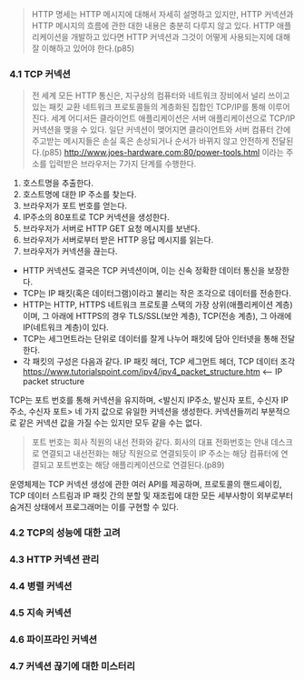> HTTP 명세는 HTTP 메시지에 대해서 자세히 설명하고 있지만, HTTP 커넥션과 HTTP 메시지의 흐름에 관한 대한 내용은 충분히 다루지 않고 있다. HTTP 애플리케이션을 개발하고 있다면 HTTP 커넥션과 그것이 어떻게 사용되는지에 대해 잘 이해하고 있어야 한다.(p85)

### 4.1 TCP 커넥션
> 전 세계 모든 HTTP 통신은, 지구상의 컴퓨터와 네트워크 장비에서 널리 쓰이고 있는 패킷 교환 네트워크 프로토콜들의 계층화된 집합인 TCP/IP를 통해 이루어진다. 세계 어디서든 클라이언트 애플리케이션은 서버 애플리케이션으로 TCP/IP 커넥션을 맺을 수 있다.
> 일단 커넥션이 맺어지면 클라이언트와 서버 컴퓨터 간에 주고받는 메시지들은 손실 혹은 손상되거나 순서가 바뀌지 않고 안전하게 전달된다.(p85)
http://www.joes-hardware.com:80/power-tools.html 이라는 주소를 입력받은 브라우저는 7가지 단계를 수행한다.
1) 호스트명을 추출한다.
2) 호스트명에 대한 IP 주소를 찾는다.
3) 브라우저가 포트 번호를 얻는다.
4) IP주소의 80포트로 TCP 커넥션을 생성한다.
5) 브라우저가 서버로 HTTP GET 요청 메시지를 보낸다.
6) 브라우저가 서버로부터 받은 HTTP 응답 메시지를 읽는다.
7) 브라우저가 커넥션을 끊는다.

- HTTP 커넥션도 결국은 TCP 커넥션이며, 이는 신속 정확한 데이터 통신을 보장한다. 
- TCP는 IP 패킷(혹은 데이터그램)이라고 불리는 작은 조각으로 데이터를 전송한다. 
- HTTP는 HTTP, HTTPS 네트워크 프로토콜 스택의 가장 상위(애플리케이션 계층)이며, 그 아래에 HTTPS의 경우 TLS/SSL(보안 계층), TCP(전송 계층), 그 아래에 IP(네트워크 계층)이 있다.
- TCP는 세그먼트라는 단위로 데이터를 잘게 나누어 패킷에 담아 인터넷을 통해 전달한다.
- 각 패킷의 구성은 다음과 같다.
IP 패킷 헤더, TCP 세그먼트 헤더, TCP 데이터 조각
https://www.tutorialspoint.com/ipv4/ipv4_packet_structure.htm <-- IP packet structure

TCP는 포트 번호를 통해 커넥션을 유지하며, <발신지 IP주소, 발신자 포트, 수신자 IP 주소, 수신자 포트> 네 가지 값으로 유일한 커넥션을 생성한다.
커넥션들끼리 부분적으로 같은 커넥션 값을 가질 수는 있지만 모두 같을 수는 없다.

> 포트 번호는 회사 직원의 내선 전화와 같다. 회사의 대표 전화번호는 안내 데스크로 연결되고 내선전화는 해당 직원으로 연결되듯이 IP 주소는 해당 컴퓨터에 연결되고 포트번호는 해당 애플리케이션으로 연결된다.(p89)

운영체제는 TCP 커넥션 생성에 관한 여러 API를 제공하며, 
프로토콜의 핸드셰이킹, TCP 데이터 스트림과 IP 패킷 간의 분할 및 재조립에 대한 모든 세부사항이 외부로부터 숨겨진 상태에서 프로그래머는 이를 구현할 수 있다.


### 4.2 TCP의 성능에 대한 고려
### 4.3 HTTP 커넥션 관리
### 4.4 병렬 커넥션
### 4.5 지속 커넥션
### 4.6 파이프라인 커넥션
### 4.7 커넥션 끊기에 대한 미스터리
